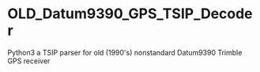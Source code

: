 # OLD_Datum9390_GPS_TSIP_Decoder
Python3 a TSIP parser for old (1990's) nonstandard Datum9390 Trimble GPS receiver  
